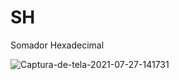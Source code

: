 # SH
Somador Hexadecimal

![Captura-de-tela-2021-07-27-141731](https://user-images.githubusercontent.com/75331673/127682446-3743d7b0-102e-427e-8b70-a136cfef3ebb.png)
